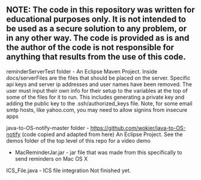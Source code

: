 ## NOTE: The code in this repository was written for educational purposes only.  It is not intended to be used as a secure solution to any problem, or in any other way.  The code is provided as is and the author of the code is not responsible for anything that results from the use of this code.

reminderServerTest folder - An Eclipse Maven Project.  Inside docs/serverFiles are the files that should
be placed on the server.  Specific api keys and server ip addresses and user names have been removed.  The user must input their own info for their setup to the variables at the top of some of the files for it to run.  This includes generating a private key and adding the public key to the .ssh/authorized_keys file.
Note, for some email smtp hosts, like yahoo.com, you may need to allow signins from insecure apps

java-to-OS-notify-master folder -
https://github.com/wokier/java-to-OS-notify (code copied and adapted from here)
An Eclipse Project.  See the demos folder of the top level of this repo for a video demo
- MacReminderJar.jar - jar file that was made from this specifically to send reminders on Mac OS X

ICS_File.java - ICS file integration
Not finished yet.
